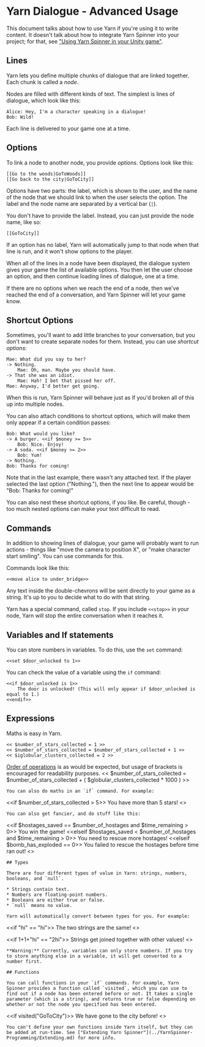 # Yarn Dialogue - Advanced Usage

This document talks about how to use Yarn if you're using it to write content. It doesn't talk about how to integrate Yarn Spinner into your project; for that, see ["Using Yarn Spinner in your Unity game"](../YarnSpinner-Unity).

## Lines

Yarn lets you define multiple chunks of dialogue that are linked together. Each chunk is called a *node*.

Nodes are filled with different kinds of text. The simplest is lines of dialogue, which look like this:
```
Alice: Hey, I'm a character speaking in a dialogue!
Bob: Wild!
```
Each line is delivered to your game one at a time.

## Options

To link a node to another node, you provide *options*. Options look like this:
```
[[Go to the woods|GoToWoods]]
[[Go back to the city|GoToCity]]
```
Options have two parts: the label, which is shown to the user, and the name of the node that we should link to when the user selects the option. The label and the node name are separated by a vertical bar (`|`).

You don't have to provide the label. Instead, you can just provide the node name, like so:
```
[[GoToCity]]
```
If an option has no label, Yarn will automatically jump to that node when that line is run, and it won't show options to the player.

When all of the lines in a node have been displayed, the dialogue system gives your game the list of available options. You then let the user choose an option, and then continue loading lines of dialogue, one at a time.

If there are no options when we reach the end of a node, then we've reached the end of a conversation, and Yarn Spinner will let your game know.

## Shortcut Options

Sometimes, you'll want to add little branches to your conversation, but you don't want to create separate nodes for them. Instead, you can use *shortcut options*:
```
Mae: What did you say to her?
-> Nothing.
    Mae: Oh, man. Maybe you should have.
-> That she was an idiot.
    Mae: Hah! I bet that pissed her off.
Mae: Anyway, I'd better get going.
```
When this is run, Yarn Spinner will behave just as if you'd broken all of this up into multiple nodes.

You can also attach conditions to shortcut options, which will make them only appear if a certain condition passes:
```
Bob: What would you like?
-> A burger. <<if $money >= 5>>
    Bob: Nice. Enjoy!
-> A soda. <<if $money >= 2>>
    Bob: Yum!
-> Nothing.
Bob: Thanks for coming!
```
Note that in the last example, there wasn't any attached text. If the player selected the last option ("Nothing."), then the next line to appear would be "Bob: Thanks for coming!"

You can also nest these shortcut options, if you like. Be careful, though - too much nested options can make your text difficult to read.

## Commands

In addition to showing lines of dialogue, your game will probably want to run actions - things like "move the camera to position X", or "make character start smiling". You can use commands for this.

Commands look like this:
```
<<move alice to under_bridge>>
```
Any text inside the double-chevrons will be sent directly to your game as a string. It's up to you to decide what to do with that string.

Yarn has a special command, called `stop`. If you include `<<stop>>` in your node, Yarn will stop the entire conversation when it reaches it.

## Variables and If statements

You can store numbers in variables. To do this, use the `set` command:
```
<<set $door_unlocked to 1>>
```
You can check the value of a variable using the `if` command:
```
<<if $door_unlocked is 1>>
    The door is unlocked! (This will only appear if $door_unlocked is equal to 1.)
<<endif>>
```
## Expressions

Maths is easy in Yarn.
```
<< $number_of_stars_collected = 1 >>
<< $number_of_stars_collected = $number_of_stars_collected + 1 >>
<< $iglobular_clusters_collected = 2 >>
```
[Order of operations](https://en.wikipedia.org/wiki/Order_of_operations) is as would be expected, but usage of brackets is encouraged for readability purposes.
<< $number_of_stars_collected = $number_of_stars_collected + ( $globular_clusters_collected * 1000 ) >>
```
You can also do maths in an `if` command. For example:
```
<<if $number_of_stars_collected > 5>>
    You have more than 5 stars!
<<endif>>
```
You can also get fancier, and do stuff like this:
```
<<if $hostages_saved == $number_of_hostages and $time_remaining > 0>>
    You win the game!
<<elseif $hostages_saved < $number_of_hostages and $time_remaining > 0>>
    You need to rescue more hostages!
<<elseif $bomb_has_exploded == 0>>
    You failed to rescue the hostages before time ran out!
<<endif>>
```
## Types

There are four different types of value in Yarn: strings, numbers, booleans, and `null`.

* Strings contain text.
* Numbers are floating-point numbers.
* Booleans are either true or false.
* `null` means no value.

Yarn will automatically convert between types for you. For example:
```
<<if "hi" == "hi">>
    The two strings are the same!
<<endif>>

<<if 1+1+"hi" == "2hi">>
    Strings get joined together with other values!
<<endif>>
```
**Warning:** Currently, variables can only store numbers. If you try to store anything else in a variable, it will get converted to a number first.

## Functions

You can call functions in your `if` commands. For example, Yarn Spinner provides a function called `visited`, which you can use to find out if a node has been entered before or not. It takes a single parameter (which is a string), and returns true or false depending on whether or not the node you specified has been entered.
```
<<if visited("GoToCity")>>
    We have gone to the city before!
<<endif>>
```
You can't define your own functions inside Yarn itself, but they can be added at run-time. See ["Extending Yarn Spinner"](../YarnSpinner-Programming/Extending.md) for more info.
